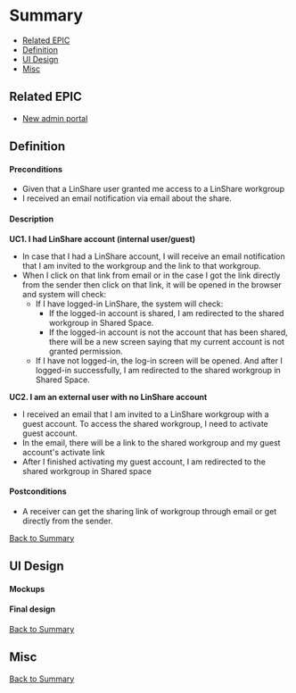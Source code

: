# Summary

* [Related EPIC](#related-epic)
* [Definition](#definition)
* [UI Design](#ui-design)
* [Misc](#misc)

## Related EPIC

* [New admin portal](./README.md)

## Definition

#### Preconditions

* Given that a LinShare user granted me access to a LinShare workgroup
* I received an email notification via email about the share.

#### Description

**UC1. I had LinShare account (internal user/guest)**
- In case that I had a LinShare account, I will receive an email notification that I am invited to the workgroup and the link to that workgroup.
- When I click on that link from email or in the case I got the link directly from the sender then click on that link, it will be opened in the browser and system will check:
   - If I have logged-in LinShare, the system will check:
      - If the logged-in account is shared, I am redirected to the shared workgroup in Shared Space. 
      - If the logged-in account is not the account that has been shared, there will be a new screen saying that my current account is not granted permission.
  - If I have not logged-in, the log-in screen will be opened. And after I logged-in successfully, I am redirected to the shared workgroup in Shared Space.

**UC2. I am an external user with no LinShare account**

- I received an email that I am invited to a LinShare workgroup with a guest account. To access the shared workgroup, I need to activate guest account. 
- In the email, there will be a link to the shared workgroup and my guest account's activate link
- After I finished activating my guest account, I am redirected to the shared workgroup in Shared space

#### Postconditions

- A receiver can get the sharing link of workgroup through email or get directly from the sender.

[Back to Summary](#summary)

## UI Design

#### Mockups


#### Final design


[Back to Summary](#summary)
## Misc

[Back to Summary](#summary)
